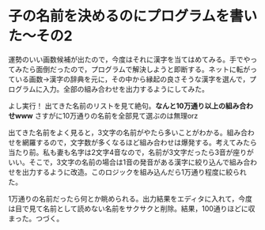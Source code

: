 # 子の名前を決めるのにプログラムを書いた〜その2

運勢のいい画数候補が出たので，今度はそれに漢字を当てはめてみる。手でやってみたら面倒だったので，プログラムで解決しようと即断する。ネットに転がっている画数→漢字の辞典を元に，その中から縁起の良さそうな漢字を選んで，プログラムに入力。全部の組み合わせを出力するようにしてみた。

よし実行！ 出てきた名前のリストを見て絶句。**なんと10万通り以上の組み合わせwww** さすがに10万通りの名前を全部見て選ぶのは無理orz

出てきた名前をよく見ると，3文字の名前がやたら多いことがわかる。組み合わせを網羅するので，文字数が多くなるほど組み合わせは爆発する。考えてみたら当たり前。私も妻も名字は2文字4音なので，名前が3文字だったら3音が座りがいい。そこで，3文字の名前の場合は1音の発音がある漢字に絞り込んで組み合わせを出力するように改造。このロジックを組み込んだら1万通り程度に絞られた。

1万通りの名前だったら何とか眺められる。出力結果をエディタに入れて，今度は目で見て名前として読めない名前をサクサクと削除。結果，100通りほどに収まった。つづく。